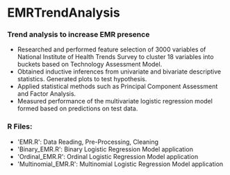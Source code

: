 # EMRTrendAnalysis

### Trend analysis to increase EMR presence

- Researched and performed feature selection of 3000 variables of National Institute of Health Trends Survey to cluster 18 variables into buckets based on Technology Assessment Model.
- Obtained inductive inferences from univariate and bivariate descriptive statistics. Generated plots to test hypothesis.
- Applied statistical methods such as Principal Component Assessment and Factor Analysis. 
- Measured performance of the multivariate logistic regression model formed based on predictions on test data.

### R Files:

- 'EMR.R': Data Reading, Pre-Processing, Cleaning
- 'Binary_EMR.R': Binary Logistic Regression Model application
- 'Ordinal_EMR.R': Ordinal Logistic Regression Model application
- 'Multinomial_EMR.R': Multinomial Logistic Regression Model application
